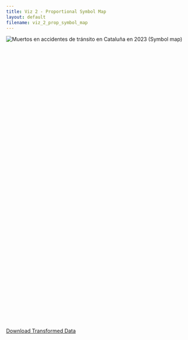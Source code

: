 ```yaml
---
title: Viz 2 - Proportional Symbol Map
layout: default
filename: viz_2_prop_symbol_map
--- 
```

<html>
<div style="min-height:775px" id="datawrapper-vis-uVx0s"><script type="text/javascript" defer src="https://datawrapper.dwcdn.net/uVx0s/embed.js" charset="utf-8" data-target="#datawrapper-vis-uVx0s"></script><noscript><img src="https://datawrapper.dwcdn.net/uVx0s/full.png" alt="Muertos en accidentes de tránsito en Cataluña en 2023 (Symbol map)" /></noscript></div>
<br>
<a href="data/Accidents_de_trànsit_amb_morts_o_ferits_greus_a_Catalunya_20251025_transformed.xlsx">Download Transformed Data</a>
</html>
